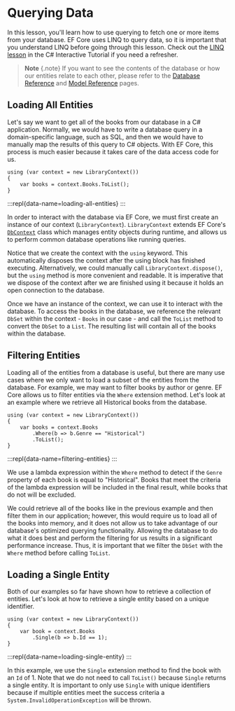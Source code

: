 # Querying Data 
 
In this lesson, you'll learn how to use querying to fetch one or more items from your database. EF Core uses LINQ to query data, so it is important that you understand LINQ before going through this lesson. Check out the [LINQ lesson](../../csharp/getting-started/linq.md) in the C# Interactive Tutorial if you need a refresher. 
 
> **Note** {.note} 
> If you want to see the contents of the database or how our entities relate to each other, please refer to the [Database Reference](database-reference.md) and [Model Reference](model-reference) pages.
 
## Loading All Entities 
 
Let's say we want to get all of the books from our database in a C# application. Normally, we would have to write a database query in a domain-specific language, such as SQL, and then we would have to manually map the results of this query to C# objects. With EF Core, this process is much easier because it takes care of the data access code for us. 
 
```{.snippet}
using (var context = new LibraryContext()) 
{ 
    var books = context.Books.ToList(); 
} 
```
:::repl{data-name=loading-all-entities}
:::
 
In order to interact with the database via EF Core, we must first create an instance of our context (`LibraryContext`). `LibraryContext` extends EF Core's [`DbContext`](https://msdn.microsoft.com/library/system.data.entity.dbcontext) class which manages entity objects during runtime, and allows us to perform common database operations like running queries.

Notice that we create the context with the `using` keyword. This automatically disposes the context after the using block has finished executing. Alternatively, we could manually call `LibraryContext.dispose()`, but the `using` method is more convenient and readable. It is imperative that we dispose of the context after we are finished using it because it holds an open connection to the database. 
 
Once we have an instance of the context, we can use it to interact with the database. To access the books in the database, we reference the relevant `DbSet` within the context - `Books` in our case - and call the `ToList` method to convert the `DbSet` to a `List`. The resulting list will contain all of the books within the database. 
 
## Filtering Entities 
 
Loading all of the entities from a database is useful, but there are many use cases where we only want to load a subset of the entities from the database. For example, we may want to filter books by author or genre. EF Core allows us to filter entities via the `Where` extension method. Let's look at an example where we retrieve all Historical books from the database. 
 
```{.snippet} 
using (var context = new LibraryContext()) 
{ 
    var books = context.Books 
        .Where(b => b.Genre == "Historical") 
        .ToList(); 
} 
```
:::repl{data-name=filtering-entities}
:::
 
We use a lambda expression within the `Where` method to detect if the `Genre` property of each book is equal to "Historical". Books that meet the criteria of the lambda expression will be included in the final result, while books that do not will be excluded. 
 
We could retrieve all of the books like in the previous example and then filter them in our application; however, this would require us to load all of the books into memory, and it does not allow us to take advantage of our database's optimized querying functionality. Allowing the database to do what it does best and perform the filtering for us results in a significant performance increase. Thus, it is important that we filter the `DbSet` with the `Where` method before calling `ToList`. 
 
## Loading a Single Entity 
 
Both of our examples so far have shown how to retrieve a collection of entities. Let's look at how to retrieve a single entity based on a unique identifier. 
 
```{.snippet}
using (var context = new LibraryContext()) 
{ 
    var book = context.Books 
        .Single(b => b.Id == 1); 
} 
```
:::repl{data-name=loading-single-entity}
:::
 
In this example, we use the `Single` extension method to find the book with an `Id` of 1. Note that we do not need to call `ToList()` because `Single` returns a single entity. It is important to only use `Single` with unique identifiers because if multiple entities meet the success criteria a `System.InvalidOperationException` will be thrown. 
